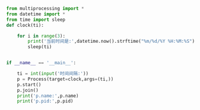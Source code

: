 
<BlogInfo id="513" title="5.两个属性" author="白日梦想猿" pv=0 read_times=0 pre_cost_time="0分19秒" category="并发编程" tag_list="['并发编程']" create_time="2020.04.28 13:54:03" update_time="2020.04.28 14:04:43" />

```python
from multiprocessing import *
from datetime import *
from time import sleep
def clock(ti):

    for i in range(3):
        print('当前时间是:',datetime.now().strftime("%m/%d/%Y %H:%M:%S"))
        sleep(ti)


if __name__ == '__main__':

    ti = int(input('时间间隔:'))
    p = Process(target=clock,args=(ti,))
    p.start()
    p.join()
    print('p.name:',p.name)
    print('p.pid:',p.pid)
```
